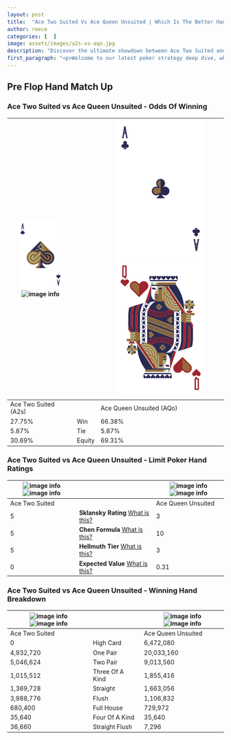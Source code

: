 ```yaml
---
layout: post
title:  "Ace Two Suited Vs Ace Queen Unsuited | Which Is The Better Hand In Poker? A Complete Guide"
author: reece
categories: [  ]
image: assets/images/a2s-vs-aqo.jpg
description: "Discover the ultimate showdown between Ace Two Suited and Ace Queen Unsuited in poker! Uncover the odds, strategies, and scenarios where one hand triumphs over the other. Get ready to up your poker game with this thrilling analysis."
first_paragraph: "<p>Welcome to our latest poker strategy deep dive, where we're pitting two distinct hands against each other in a high-stakes showdown: Ace Two Suited vs Ace Queen Unsuited.</p><p>In the dynamic world of poker, every decision counts, and knowing which hand holds the upper hand is key to your success at the table.</p><p>In this article, we'll dissect these two hands, explore the scenarios where one dominates the other, and equip you with the knowledge to make strategic choices that can tip the odds in your favor.</p><p>Get ready to unravel the intriguing dynamics of these poker hands and elevate your game to new heights.</p>"
---
```




[comment]: # (sp0)

## Pre Flop Hand Match Up

<div class="table hand-ratings" markdown="1"> 



### Ace Two Suited vs Ace Queen Unsuited - Odds Of Winning


    
| ![image info](assets/images/hand1/a.png) ![image info](assets/images/hand1/2s.png) |  | ![image info](assets/images/hand2/a.png) ![image info](assets/images/hand2/qo.png) |
| -------- | -------- | -------- |
| Ace Two Suited (A2s) |  | Ace Queen Unsuited (AQo) |
| 27.75% | Win | 66.38% |
| 5.87% | Tie | 5.87% |
| 30.69% | Equity | 69.31% |




[comment]: # (sp1)



### Ace Two Suited vs Ace Queen Unsuited - Limit Poker Hand Ratings


    
| ![image info](https://www.riverpairs.com/assets/images/hand1/a.png) ![image info](https://www.riverpairs.com/assets/images/hand1/2s.png) |  | ![image info](https://www.riverpairs.com/assets/images/hand2/a.png) ![image info](https://www.riverpairs.com/assets/images/hand2/qo.png) |
| -------- | -------- | -------- |
| Ace Two Suited |  | Ace Queen Unsuited |
| 5 | **Sklansky Rating** [What is this?](/sklansky-rating-explained) | 3 |
| 5 | **Chen Formula** [What is this?](/chen-formula-explained) | 10 |
| 5 | **Hellmuth Tier** [What is this?](/Hellmuth-tier-explained) | 3 |
| 0 | **Expected Value** [What is this?](/expected-value-explained) | 0.31 |




[comment]: # (sp2)



### Ace Two Suited vs Ace Queen Unsuited - Winning Hand Breakdown


    
| ![image info](https://www.riverpairs.com/assets/images/hand1/a.png) ![image info](https://www.riverpairs.com/assets/images/hand1/2s.png) |  | ![image info](https://www.riverpairs.com/assets/images/hand2/a.png) ![image info](https://www.riverpairs.com/assets/images/hand2/qo.png) |
| -------- | -------- | -------- |
| Ace Two Suited |  | Ace Queen Unsuited |
| 0 | High Card | 6,472,080 |
| 4,932,720 | One Pair | 20,033,160 |
| 5,046,624 | Two Pair | 9,013,560 |
| 1,015,512 | Three Of A Kind | 1,855,416 |
| 1,369,728 | Straight | 1,663,056 |
| 3,988,776 | Flush | 1,106,832 |
| 680,400 | Full House | 729,972 |
| 35,640 | Four Of A Kind | 35,640 |
| 36,660 | Straight Flush | 7,296 |




[comment]: # (sp3)



</div>

[comment]: # (sp4)



[comment]: # (sp5)


